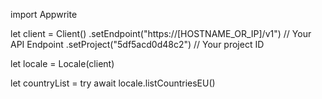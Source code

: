 import Appwrite

let client = Client()
    .setEndpoint("https://[HOSTNAME_OR_IP]/v1") // Your API Endpoint
    .setProject("5df5acd0d48c2") // Your project ID

let locale = Locale(client)

let countryList = try await locale.listCountriesEU()

